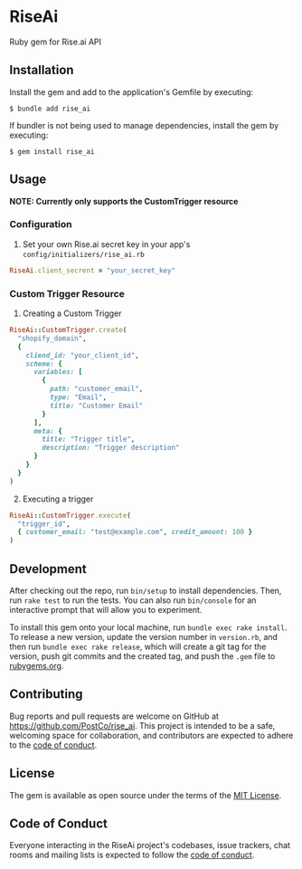 # RiseAi

Ruby gem for Rise.ai API

## Installation

Install the gem and add to the application's Gemfile by executing:

    $ bundle add rise_ai

If bundler is not being used to manage dependencies, install the gem by executing:

    $ gem install rise_ai

## Usage

**NOTE: Currently only supports the CustomTrigger resource**

### Configuration
1. Set your own Rise.ai secret key in your app's `config/initializers/rise_ai.rb`

```ruby
RiseAi.client_secrent = "your_secret_key"
```

### Custom Trigger Resource
1. Creating a Custom Trigger

```ruby
RiseAi::CustomTrigger.create(
  "shopify_domain",
  {
    cliend_id: "your_client_id",
    scheme: {
      variables: [
        {
          path: "customer_email",
          type: "Email",
          title: "Customer Email"
        }
      ],
      meta: {
        title: "Trigger title",
        description: "Trigger description"
      }
    }
  }
)
```

2. Executing a trigger
```ruby
RiseAi::CustomTrigger.execute(
  "trigger_id",
  { customer_email: "test@example.com", credit_amount: 100 }
)
```

## Development

After checking out the repo, run `bin/setup` to install dependencies. Then, run `rake test` to run the tests. You can also run `bin/console` for an interactive prompt that will allow you to experiment.

To install this gem onto your local machine, run `bundle exec rake install`. To release a new version, update the version number in `version.rb`, and then run `bundle exec rake release`, which will create a git tag for the version, push git commits and the created tag, and push the `.gem` file to [rubygems.org](https://rubygems.org).

## Contributing

Bug reports and pull requests are welcome on GitHub at https://github.com/PostCo/rise_ai. This project is intended to be a safe, welcoming space for collaboration, and contributors are expected to adhere to the [code of conduct](https://github.com/[USERNAME]/rise_ai/blob/main/CODE_OF_CONDUCT.md).

## License

The gem is available as open source under the terms of the [MIT License](https://opensource.org/licenses/MIT).

## Code of Conduct

Everyone interacting in the RiseAi project's codebases, issue trackers, chat rooms and mailing lists is expected to follow the [code of conduct](https://github.com/[USERNAME]/rise_ai/blob/main/CODE_OF_CONDUCT.md).
